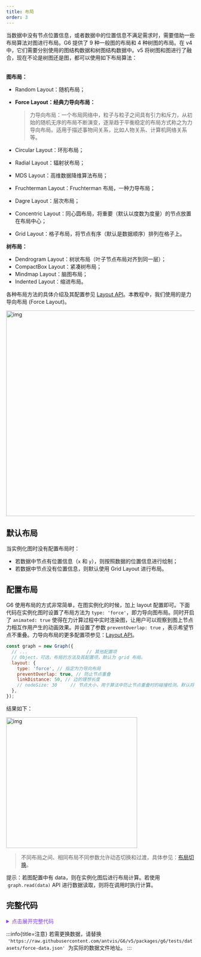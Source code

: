 ```yaml
---
title: 布局
order: 3
---
```


当数据中没有节点位置信息，或者数据中的位置信息不满足需求时，需要借助一些布局算法对图进行布局。G6 提供了 9 种一般图的布局和 4 种树图的布局。在 v4 中，它们需要分别使用的图结构数据和树图结构数据中。v5 将树图和图进行了融合，现在不论是树图还是图，都可以使用如下布局算法：

<br />**图布局：**

- Random Layout：随机布局；
- **Force Layout：经典力导向布局：**

  > 力导向布局：一个布局网络中，粒子与粒子之间具有引力和斥力，从初始的随机无序的布局不断演变，逐渐趋于平衡稳定的布局方式称之为力导向布局。适用于描述事物间关系，比如人物关系、计算机网络关系等。

- Circular Layout：环形布局；
- Radial Layout：辐射状布局；
- MDS Layout：高维数据降维算法布局；
- Fruchterman Layout：Fruchterman 布局，一种力导布局；
- Dagre Layout：层次布局；
- Concentric Layout：同心圆布局，将重要（默认以度数为度量）的节点放置在布局中心；
- Grid Layout：格子布局，将节点有序（默认是数据顺序）排列在格子上。

**树布局：**

- Dendrogram Layout：树状布局（叶子节点布局对齐到同一层）；
- CompactBox Layout：紧凑树布局；
- Mindmap Layout：脑图布局；
- Indented Layout：缩进布局。

各种布局方法的具体介绍及其配置参见 [Layout API](https://g6-next.antv.antgroup.com/apis/layout/force-layout-options)。本教程中，我们使用的是力导向布局 (Force Layout)。

<img src='https://mdn.alipayobjects.com/huamei_qa8qxu/afts/img/A*lJdeTI0qQa8AAAAAAAAAAAAADmJ7AQ/original' width=550 alt='img' />

## 默认布局

当实例化图时没有配置布局时：

- 若数据中节点有位置信息（`x` 和 `y`），则按照数据的位置信息进行绘制；
- 若数据中节点没有位置信息，则默认使用 Grid Layout 进行布局。

## 配置布局

G6 使用布局的方式非常简单，在图实例化的时候，加上 layout 配置即可。下面代码在实例化图时设置了布局方法为 `type: 'force'`，即力导向图布局。同时开启了 `animated: true` 使得在力计算过程中实时渲染图，让用户可以观察到图上节点力相互作用产生的动画效果。并设置了参数 `preventOverlap: true` ，表示希望节点不重叠。力导向布局的更多配置项参见：[Layout API](https://g6-next.antv.antgroup.com/apis/layout/force-layout-options)。

```javascript
const graph = new Graph({
  // ...                      // 其他配置项
  // Object，可选，布局的方法及其配置项，默认为 grid 布局。
  layout: {
    type: 'force', // 指定为力导向布局
    preventOverlap: true, // 防止节点重叠
    linkDistance: 50, // 边的理想长度
    // nodeSize: 30     // 节点大小，用于算法中防止节点重叠时的碰撞检测。默认将使用数据中的节点大小。
  },
});
```

结果如下：

<img src='https://mdn.alipayobjects.com/huamei_qa8qxu/afts/img/A*lJdeTI0qQa8AAAAAAAAAAAAADmJ7AQ/original' width=350 alt='img' />

> 不同布局之间、相同布局不同参数允许动态切换和过渡，具体参见：[布局切换](https://g6-next.antv.antgroup.com/examples/net/layoutMechanism/#layoutTranslate)。

提示：若图配置中有 data，则在实例化图后进行布局计算。若使用  `graph.read(data)` API 进行数据读取，则将在调用时执行计算。

## 完整代码

<details>
<summary style="color: #873bf4; cursor: pointer;">点击展开完整代码</summary>

```html
<!DOCTYPE html>
<html lang="en">
  <head>
    <meta charset="UTF-8" />
    <title>Tutorial Demo</title>
  </head>
  <body>
    <div id="container"></div>
    <script src="https://gw.alipayobjects.com/os/lib/antv/g6/5.0.0/dist/g6.min.js"></script>
    <script>
      const { Graph: BaseGraph, extend, Extensions } = G6;

      // 自定义数据处理器 - 度数计算
      const degreeCalculator = (data, options, userGraphCore) => {
        const { edges, nodes } = data;
        const degreeMap = new Map();
        edges.forEach(({ source, target }) => {
          degreeMap.set(source, (degreeMap.get(source) || 0) + 1);
          degreeMap.set(target, (degreeMap.get(target) || 0) + 1);
        });
        nodes.forEach((node) => {
          node.data.degree = degreeMap.get(node.id) || 0;
        });
        return data;
      };

      // 自定义数据处理器 - 节点聚类
      const clusteringNodes = (data, options = {}, userGraphCore) => {
        if (!Algorithm?.labelPropagation) return;
        const clusteredData = Algorithm.louvain(data, false);
        const clusterMap = new Map();
        clusteredData.clusters.forEach((cluster, i) => {
          cluster.nodes.forEach((node) => {
            clusterMap.set(node.id, `c${i}`);
          });
        });
        data.nodes.forEach((node) => {
          node.data.cluster = clusterMap.get(node.id);
        });
        return data;
      };

      const Graph = extend(BaseGraph, {
        transforms: {
          'degree-calculator': degreeCalculator,
          'node-clustering': clusteringNodes,
        },
        nodes: {
          'triangle-node': Extensions.TriangleNode,
        },
      });

      const graph = new Graph({
        container: 'container',
        width: 1000,
        height: 1000,
        transforms: [
          'transform-v4-data',
          'degree-calculator',
          'node-clustering',
          {
            type: 'map-node-size',
            field: 'degree',
            range: [16, 60],
          },
        ],
        layout: {
          type: 'force',
          animated: true,
          linkDistance: 50,
        },
        theme: {
          type: 'spec',
          base: 'light',
          specification: {
            node: {
              dataTypeField: 'cluster',
            },
          },
        },
        node: (model) => {
          const { id, data } = model;
          let type = 'circle-node';
          if (data.degree === 2) type = 'rect-node';
          else if (data.degree === 1) type = 'triangle-node';

          const badgeShapes = {
            fontSize: 12,
            lod: 0,
          };

          if (data.degree > 10) {
            badgeShapes[0] = {
              color: '#F86254',
              text: 'Important',
              position: 'rightTop',
            };
          }
          if (data.degree > 5) {
            badgeShapes[1] = {
              text: 'A',
              textAlign: 'center',
              color: '#EDB74B',
              position: 'right',
            };
          }

          return {
            id,
            data: {
              ...data,
              type,
              labelShape: {
                position: 'bottom',
                text: id,
              },
              labelBackgroundShape: {},
              iconShape:
                data.degree <= 2
                  ? undefined
                  : {
                      img: 'https://gw.alipayobjects.com/zos/basement_prod/012bcf4f-423b-4922-8c24-32a89f8c41ce.svg',
                      fill: '#fff',
                      lod: 0,
                      fontSize: data.keyShape.r - 4,
                    },
              badgeShapes,
              animates: {
                update: [
                  {
                    fields: ['opacity'],
                    shapeId: 'haloShape',
                    states: ['selected', 'active'],
                  },
                  {
                    fields: ['lineWidth'],
                    shapeId: 'keyShape',
                    states: ['selected', 'active'],
                  },
                ],
              },
            },
          };
        },
        edge: {
          animates: {
            update: [
              {
                fields: ['opacity'],
                shapeId: 'haloShape',
                states: ['selected', 'active'],
              },
              {
                fields: ['lineWidth'],
                shapeId: 'keyShape',
                states: ['selected', 'active'],
              },
            ],
          },
        },
      });

      const main = async () => {
        const response = await fetch(
          'https://raw.githubusercontent.com/antvis/G6/v5/packages/g6/tests/datasets/force-data.json',
        );
        const remoteData = await response.json();
        graph.read(remoteData);
      };

      main();
    </script>
  </body>
</html>
```

</details>

:::info{title=注意}
若需更换数据，请替换  `'https://raw.githubusercontent.com/antvis/G6/v5/packages/g6/tests/datasets/force-data.json'`  为实际的数据文件地址。
:::
